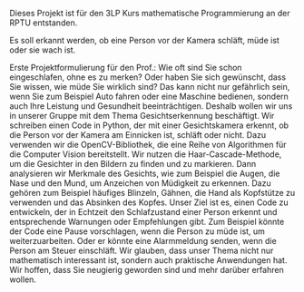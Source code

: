 Dieses Projekt ist für den 3LP Kurs mathematische Programmierung an der RPTU entstanden.

Es soll erkannt werden, ob eine Person vor der Kamera schläft, müde ist oder sie wach ist.

Erste Projektformulierung für den Prof.:
Wie oft sind Sie schon eingeschlafen, ohne es zu merken? Oder haben Sie sich gewünscht,
dass Sie wissen, wie müde Sie wirklich sind? Das kann nicht nur gefährlich sein,
wenn Sie zum Beispiel Auto fahren oder eine Maschine bedienen, sondern auch Ihre Leistung und
Gesundheit beeinträchtigen. Deshalb wollen wir uns in unserer Gruppe mit dem Thema Gesichtserkennung beschäftigt.
Wir schreiben einen Code in Python, der mit einer Gesichtskamera erkennt, ob die Person vor der Kamera am Einnicken ist,
schläft oder nicht. Dazu verwenden wir die OpenCV-Bibliothek, die eine Reihe von Algorithmen für die Computer Vision bereitstellt.
Wir nutzen die Haar-Cascade-Methode, um die Gesichter in den Bildern zu finden und zu markieren.
Dann analysieren wir Merkmale des Gesichts, wie zum Beispiel die Augen, die Nase und den Mund,
um Anzeichen von Müdigkeit zu erkennen. Dazu gehören zum Beispiel häufiges Blinzeln, Gähnen,
die Hand als Kopfstütze zu verwenden und das Absinken des Kopfes.
Unser Ziel ist es, einen Code zu entwickeln, der in Echtzeit den Schlafzustand einer Person erkennt und
entsprechende Warnungen oder Empfehlungen gibt. Zum Beispiel könnte der Code eine Pause vorschlagen,
wenn die Person zu müde ist, um weiterzuarbeiten. Oder er könnte eine Alarmmeldung senden, wenn die Person am Steuer einschläft.
Wir glauben, dass unser Thema nicht nur mathematisch interessant ist, sondern auch praktische Anwendungen hat.
Wir hoffen, dass Sie neugierig geworden sind und mehr darüber erfahren wollen.